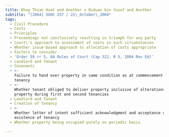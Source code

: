 ```yaml
---
title: Khng Thian Huat and Another v Riduan bin Yusof and Another
subtitle: "[2004] SGHC 237 / 21\_October\_2004"
tags:
  - Civil Procedure
  - Costs
  - Principles
  - Proceedings not conclusively resulting in triumph for any party
  - Court\'s approach to assessment of costs in such circumstances
  - Whether issue-based approach to allocation of costs appropriate
  - Factors to consider
  - 'Order 59 rr 5, 6A Rules of Court (Cap 322, R 5, 2004 Rev Ed)'
  - Landlord and Tenant
  - Covenants
  - >-
    Failure to hand over property in same condition as at commencement of third
    tenancy
  - >-
    Whether tenant obliged to deliver property inclusive of alterations made to
    property during first and second tenancies
  - Landlord and Tenant
  - Creation of tenancy
  - >-
    Whether letter of intent sufficient acknowledgment and acceptance of
    existence of tenancy
  - Whether property being occupied purely on periodic basis

---
```


